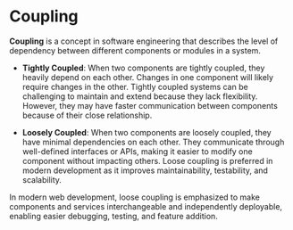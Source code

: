 # Coupling

**Coupling** is a concept in software engineering that describes the level of dependency between different components or modules in a system.

- **Tightly Coupled**: When two components are tightly coupled, they heavily depend on each other. Changes in one component will likely require changes in the other. Tightly coupled systems can be challenging to maintain and extend because they lack flexibility. However, they may have faster communication between components because of their close relationship.
  
- **Loosely Coupled**: When two components are loosely coupled, they have minimal dependencies on each other. They communicate through well-defined interfaces or APIs, making it easier to modify one component without impacting others. Loose coupling is preferred in modern development as it improves maintainability, testability, and scalability.

In modern web development, loose coupling is emphasized to make components and services interchangeable and independently deployable, enabling easier debugging, testing, and feature addition.

